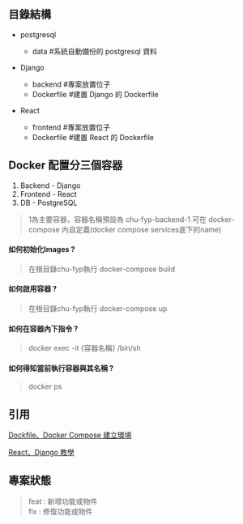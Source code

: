 ## 目錄結構

- postgresql
	- data #系統自動備份的 postgresql 資料

- Django
	- backend #專案放置位子
	- Dockerfile #建置 Django 的 Dockerfile

- React 
	- frontend #專案放置位子
	- Dockerfile #建置 React 的 Dockerfile
## Docker 配置分三個容器

1. Backend - Django
2. Frontend - React
3. DB - PostgreSQL

> 1為主要容器，容器名稱預設為 chu-fyp-backend-1 可在 docker-compose 內自定義(docker compose services底下的name) 

#### 如何初始化Images ?
> 在根目錄chu-fyp執行 docker-compose build

#### 如何啟用容器 ?
> 在根目錄chu-fyp執行 docker-compose up

#### 如何在容器內下指令 ?
> docker exec -it {容器名稱} /bin/sh

#### 如何得知當前執行容器與其名稱 ?
> docker ps



## 引用

[Dockfile、Docker Compose 建立環境](https://dev.to/anjalbam/dockerize-a-django-react-and-postgres-application-with-docker-and-docker-compose-by-anjal-bam-e0a)

[React、Django 教學](https://www.youtube.com/watch?v=tYKRAXIio28&t=3168s&ab_channel=DennisIvy)

## 專案狀態

> feat : 新增功能或物件 \
> fix : 修復功能或物件